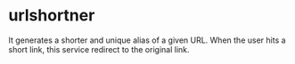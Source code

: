 # urlshortner
It generates a shorter and unique alias of a given URL. When the user hits a short link, this service redirect to the original link.
